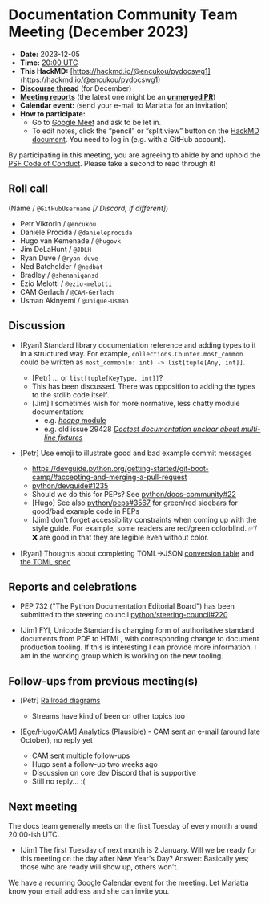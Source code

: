 # Documentation Community Team Meeting (December 2023)

- **Date:** 2023-12-05
- **Time:** [20:00 UTC](https://arewemeetingyet.com/UTC/2023-12-05/20:00/Docs%20Meeting)
- **This HackMD:** [https://hackmd.io/@encukou/pydocswg1](https://hackmd.io/@encukou/pydocswg1)
- [**Discourse thread**](https://discuss.python.org/t/documentation-community-meeting-tuesday-december-5-2023/40119) (for December)
- [**Meeting reports**](https://docs-community.readthedocs.io/en/latest/monthly-meeting/) (the latest one might be an [**unmerged PR**](https://github.com/python/docs-community/pulls))
- **Calendar event:** (send your e-mail to Mariatta for an invitation)
- **How to participate:**
  -  Go to [Google Meet](https://meet.google.com/dii-qrzf-wkw) and ask to be let in.
  -  To edit notes, click the “pencil” or “split view” button on the [HackMD document](https://hackmd.io/@encukou/pydocswg1). You need to log in (e.g. with a GitHub account).

By participating in this meeting, you are agreeing to abide by and uphold the [PSF Code of Conduct](https://www.python.org/psf/codeofconduct/).
Please take a second to read through it!

## Roll call

(Name / `@GitHubUsername` *[/ Discord, if different]*)
- Petr Viktorin / `@encukou`
- Daniele Procida / `@danieleprocida`
- Hugo van Kemenade / `@hugovk`
- Jim DeLaHunt / `@JDLH`
- Ryan Duve / `@ryan-duve`
- Ned Batchelder / `@nedbat`
- Bradley / `@shenanigansd`
- Ezio Melotti / `@ezio-melotti`
- CAM Gerlach / `@CAM-Gerlach`
- Usman Akinyemi / `@Unique-Usman`

## Discussion

- [Ryan] Standard library documentation reference and adding types to it in a structured way. For example, `collections.Counter.most_common` could be written as `most_common(n: int) -> list[tuple[Any, int]]`.
  - [Petr] ... or `list[tuple[KeyType, int]]`?
  - This has been discussed. There was opposition to adding the types to the stdlib code itself.
  - [Jim] I sometimes wish for more normative, less chatty module documentation:
    - e.g. [*heapq* module](https://docs.python.org/3/library/heapq.html)
    - e.g. old issue 29428 [*Doctest documentation unclear about multi-line fixtures*](https://bugs.python.org/issue29428)

- [Petr] Use emoji to illustrate good and bad example commit messages
  - https://devguide.python.org/getting-started/git-boot-camp/#accepting-and-merging-a-pull-request
  - [python/devguide#1235](https://github.com/python/devguide/pull/1235)
  - Should we do this for PEPs? See [python/docs-community#22](https://github.com/python/docs-community/issues/22)
  - [Hugo] See also [python/peps#3567](https://github.com/python/peps/pull/3567) for green/red sidebars for good/bad example code in PEPs
  - [Jim] don't forget accessibility constraints when coming up with the style guide. For example, some readers are red/green colorblind. ✅/❌ are good in that they are legible even without color.

- [Ryan] Thoughts about completing TOML->JSON [conversion table](https://docs.python.org/3/library/tomllib.html#conversion-table) and [the TOML spec](https://toml.io/en/v1.0.0#spec)


## Reports and celebrations

- PEP 732 ("The Python Documentation Editorial Board") has been submitted to the steering council [python/steering-council#220](https://github.com/python/steering-council/issues/220)

- [Jim] FYI, Unicode Standard is changing form of authoritative standard documents from PDF to HTML, with corresponding change to document production tooling. If this is interesting I can provide more information. I am in the working group which is working on the new tooling.

## Follow-ups from previous meeting(s)

- [Petr] [Railroad diagrams](https://discuss.python.org/t/36709/20)
  - Streams have kind of been on other topics too

- [Ege/Hugo/CAM] Analytics (Plausible) - CAM sent an e-mail (around late October), no reply yet
  - CAM sent multiple follow-ups
  - Hugo sent a follow-up two weeks ago
  - Discussion on core dev Discord that is supportive
  - Still no reply... :(

## Next meeting

The docs team generally meets on the first Tuesday of every month around 20:00-ish UTC.

- [Jim] The first Tuesday of next month is 2 January. Will we be ready for this meeting on the day after New Year's Day? Answer: Basically yes; those who are ready will show up, others won't.

We have a recurring Google Calendar event for the meeting.
Let Mariatta know your email address and she can invite you.
